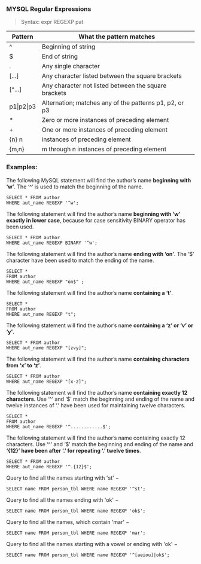 ### MYSQL Regular Expressions

> Syntax: expr REGEXP pat  

Pattern	| What the pattern matches
------------ | -------------
^	| Beginning of string
$	| End of string
.	| Any single character
[...]	| Any character listed between the square brackets
[^...]	| Any character not listed between the square brackets
p1\|p2\|p3	| Alternation; matches any of the patterns p1, p2, or p3
\*	| Zero or more instances of preceding element
\+	| One or more instances of preceding element
{n}	n | instances of preceding element
{m,n}	| m through n instances of preceding element  

### Examples:  


  
The following MySQL statement will find the author’s name __beginning with ‘w’__. The ‘^’ is used to match the beginning of the name.


```
SELECT * FROM author 
WHERE aut_name REGEXP '^w';
```


The following statement will find the author’s name __beginning with ‘w’ exactly in lower case__, because for case sensitivity BINARY operator has been used. 

```
SELECT * FROM author 
WHERE aut_name REGEXP BINARY '^w'; 
```

The following statement will find the author’s name __ending with ‘on’__. The ‘$’ character have been used to match the ending of the name.

```
SELECT * 
FROM author 
WHERE aut_name REGEXP "on$" ;
```

The following statement will find the author’s name __containing a ‘t’__.

```
SELECT * 
FROM author 
WHERE aut_name REGEXP "t"; 
```

The following statement will find the author’s name __containing a ‘z’ or ‘v’ or ‘y’__.

```
SELECT * FROM author 
WHERE aut_name REGEXP "[zvy]";
```


The following statement will find the author’s name __containing characters from ‘x’ to ‘z’__.

```
SELECT * FROM author 
WHERE aut_name REGEXP "[x-z]";
```


The following statement will find the author’s name __containing exactly 12 characters__. Use ‘^’ and ‘$’ match the beginning and ending of the name and twelve instances of ‘.’ have been used for maintaining twelve characters.

```
SELECT * 
FROM author 
WHERE aut_name REGEXP '^............$'; 
```


The following statement will find the author’s name containing exactly 12 characters. Use ‘^’ and ‘$’ match the beginning and ending of the name and __‘{12}’ have been after ‘.’ for repeating ‘.’ twelve times__.

```
SELECT * FROM author
WHERE aut_name REGEXP '^.{12}$';
```

Query to find all the names starting with 'st' −

```
SELECT name FROM person_tbl WHERE name REGEXP '^st';
```

Query to find all the names ending with 'ok' −

```
SELECT name FROM person_tbl WHERE name REGEXP 'ok$';
```

Query to find all the names, which contain 'mar' −

```
SELECT name FROM person_tbl WHERE name REGEXP 'mar';
```

Query to find all the names starting with a vowel or ending with 'ok' −

```
SELECT name FROM person_tbl WHERE name REGEXP '^[aeiou]|ok$';
```
